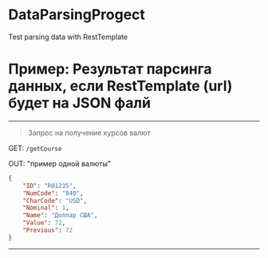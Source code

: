 # DataParsingProgect
Test parsing data with RestTemplate

# Пример: Результат парсинга данных, если RestTemplate (url) будет на JSON фалй
---
> Запрос на получение курсов валют 

GET: `/getCourse`

OUT: "пример одной валюты"
```json
{
    "ID": "R01235",
    "NumCode": "840",
    "CharCode": "USD",
    "Nominal": 1,
    "Name": "Доллар США",
    "Value": 72,
    "Previous": 72
} 
```
---
